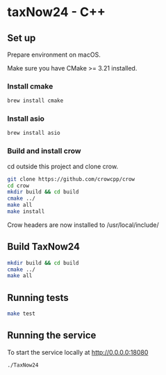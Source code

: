 # taxNow24 - C++

## Set up
Prepare environment on macOS.

Make sure you have CMake >= 3.21 installed.
### Install cmake
```bash
brew install cmake
```
### Install asio
```bash
brew install asio
```
### Build and install crow
cd outside this project and clone crow. 
```bash
git clone https://github.com/crowcpp/crow
cd crow
mkdir build && cd build
cmake ../
make all
make install
```
Crow headers are now installed to /usr/local/include/

## Build TaxNow24
```bash
mkdir build && cd build
cmake ../
make all
```
## Running tests
```bash
make test
```

## Running the service
To start the service locally at http://0.0.0.0:18080
```bash
./TaxNow24
```
